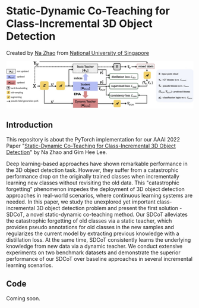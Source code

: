 # Static-Dynamic Co-Teaching for Class-Incremental 3D Object Detection 

Created by <a href="https://github.com/Na-Z" target="_blank">Na Zhao</a> from 
<a href="http://www.nus.edu.sg/" target="_blank">National University of Singapore</a>

![teaser](framework.jpg)

## Introduction
This repository is about the PyTorch implementation for our AAAI 2022 Paper 
"[Static-Dynamic Co-Teaching for Class-Incremental 3D Object Detection](https://arxiv.org/pdf/2112.07241.pdf)" by Na Zhao and Gim Hee Lee. 

Deep learning-based approaches have shown remarkable performance in the 3D object detection task. However, they suffer from a catastrophic performance drop on the originally trained classes when incrementally learning new classes without revisiting the old data. This "catastrophic forgetting" phenomenon impedes the deployment of 3D object detection approaches in real-world scenarios, where continuous learning systems are needed. In this paper, we study the unexplored yet important class-incremental 3D object detection problem and present the first solution - SDCoT, a novel static-dynamic co-teaching method. Our SDCoT alleviates the catastrophic forgetting of old classes via a static teacher, which provides pseudo annotations for old classes in the new samples and regularizes the current model by extracting previous knowledge with a distillation loss. At the same time, SDCoT consistently learns the underlying knowledge from new data via a dynamic teacher. We conduct extensive experiments on two benchmark datasets and demonstrate the superior performance of our SDCoT over baseline approaches in several incremental learning scenarios.


## Code
Coming soon.
